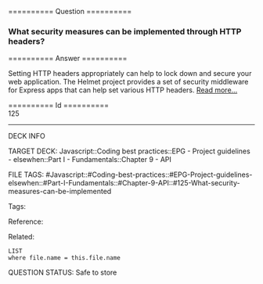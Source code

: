 ========== Question ==========  

### What security measures can be implemented through HTTP headers?  

========== Answer ==========  

Setting HTTP headers appropriately can help to lock down and secure your web application. The Helmet project provides a set of security middleware for Express apps that can help set various HTTP headers. [Read more...](https://github.com/helmetjs/helmet)

========== Id ==========  
125

---

DECK INFO

TARGET DECK: Javascript::Coding best practices::EPG - Project guidelines - elsewhen::Part I - Fundamentals::Chapter 9 - API

FILE TAGS: #Javascript::#Coding-best-practices::#EPG-Project-guidelines-elsewhen::#Part-I-Fundamentals::#Chapter-9-API::#125-What-security-measures-can-be-implemented

Tags:

Reference:

Related:

```dataview
LIST
where file.name = this.file.name
```

QUESTION STATUS: Safe to store
